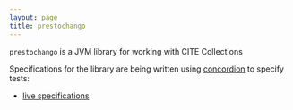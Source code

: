 ```yaml
---
layout: page
title: prestochango
---
```


`prestochango` is a JVM library for working with CITE Collections

Specifications for the library are being written using [concordion](http://concordion.org) to specify tests:


- [live specifications](specs/prestochango/PrestoChango.html)


